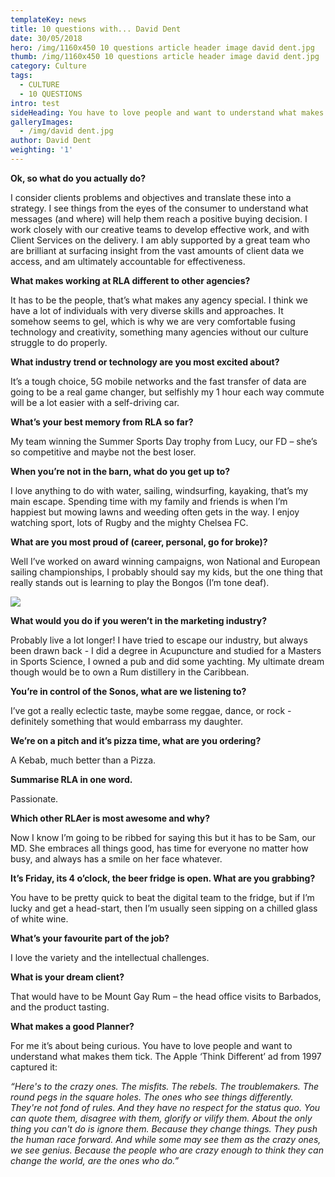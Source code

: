 ```yaml
---
templateKey: news
title: 10 questions with... David Dent
date: 30/05/2018
hero: /img/1160x450 10 questions article header image david dent.jpg
thumb: /img/1160x450 10 questions article header image david dent.jpg
category: Culture
tags:
  - CULTURE
  - 10 QUESTIONS
intro: test
sideHeading: You have to love people and want to understand what makes them tick.
galleryImages:
  - /img/david dent.jpg
author: David Dent
weighting: '1'
---
```

**Ok, so what do you actually do?**

I consider clients problems and objectives and translate these into a strategy.  I see things from the eyes of the consumer to understand what messages (and where) will help them reach a positive buying decision.  I work closely with our creative teams to develop effective work, and with Client Services on the delivery.  I am ably supported by a great team who are brilliant at surfacing insight from the vast amounts of client data we access, and am ultimately accountable for effectiveness.

**What makes working at RLA different to other agencies?**

It has to be the people, that’s what makes any agency special.  I think we have a lot of individuals with very diverse skills and approaches.  It somehow seems to gel, which is why we are very comfortable fusing technology and creativity, something many agencies without our culture struggle to do properly.

**What industry trend or technology are you most excited about?**

It’s a tough choice, 5G mobile networks and the fast transfer of data are going to be a real game changer, but selfishly my 1 hour each way commute will be a lot easier with a self-driving car.

**What’s your best memory from RLA so far?**

My team winning the Summer Sports Day trophy from Lucy, our FD – she’s so competitive and maybe not the best loser.

**When you’re not in the barn, what do you get up to?**

I love anything to do with water, sailing, windsurfing, kayaking, that’s my main escape.  Spending time with my family and friends is when I’m happiest but mowing lawns and weeding often gets in the way.  I enjoy watching sport, lots of Rugby and the mighty Chelsea FC.

**What are you most proud of (career, personal, go for broke)?**

Well I’ve worked on award winning campaigns, won National and European sailing championships, I probably should say my kids, but the one thing that really stands out is learning to play the Bongos (I’m tone deaf).

![](/img/1366x532-10-questions-mid-article-image-david-dent.jpg)

**What would you do if you weren’t in the marketing industry?**

Probably live a lot longer!  I have tried to escape our industry, but always been drawn back - I did a degree in Acupuncture and studied for a Masters in Sports Science, I owned a pub and did some yachting.  My ultimate dream though would be to own a Rum distillery in the Caribbean.

**You’re in control of the Sonos, what are we listening to?**

I’ve got a really eclectic taste, maybe some reggae, dance, or rock - definitely something that would embarrass my daughter.

**We’re on a pitch and it’s pizza time, what are you ordering?**

A Kebab, much better than a Pizza.

**Summarise RLA in one word.**

Passionate.

**Which other RLAer is most awesome and why?**

Now I know I’m going to be ribbed for saying this but it has to be Sam, our MD.  She embraces all things good, has time for everyone no matter how busy, and always has a smile on her face whatever.

**It’s Friday, its 4 o’clock, the beer fridge is open. What are you grabbing?**

You have to be pretty quick to beat the digital team to the fridge, but if I’m lucky and get a head-start, then I’m usually seen sipping on a chilled glass of white wine.

**What’s your favourite part of the job?**

I love the variety and the intellectual challenges.

**What is your dream client?**

That would have to be Mount Gay Rum – the head office visits to Barbados, and the product tasting.

**What makes a good Planner?**

For me it’s about being curious. You have to love people and want to understand what makes them tick. The Apple ‘Think Different’ ad from 1997 captured it:

_“Here's to the crazy ones. The misfits. The rebels. The troublemakers. The round pegs in the square holes. The ones who see things differently. They're not fond of rules. And they have no respect for the status quo. You can quote them, disagree with them, glorify or vilify them. About the only thing you can't do is ignore them. Because they change things. They push the human race forward. And while some may see them as the crazy ones, we see genius. Because the people who are crazy enough to think they can change the world, are the ones who do.”_
